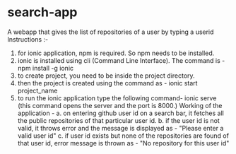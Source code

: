 # search-app
A webapp that gives the list of repositories of a user by typing a userid
   Instructions :- 
1. for ionic application, npm is required. So npm needs to be installed.
2. ionic is installed using cli (Command Line Interface). The command is -
       npm install -g ionic
3. to create project, you need to be inside the project directory. 
4. then the project is created using the command as -
       ionic start project_name
5. to run the ionic application type the following command- 
       ionic serve 
   (this command opens the server and the port is 8000.)
   Working of the application - 
a. on entering github user id on a search bar, it fetches all the public repositories of that particular user id.
b. if the user id is not valid, it throws error and the message is displayed as  - 
     "Please enter a valid user id"
c. if user id exists but none of the repositories are found of that user id, error message is thrown as -
     "No repository for this user id"
  
